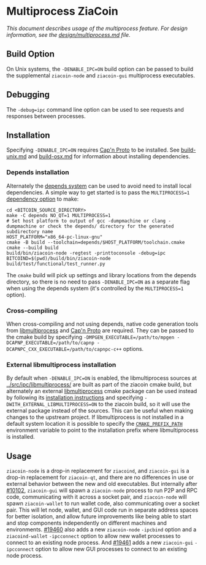 # Multiprocess ZiaCoin

_This document describes usage of the multiprocess feature. For design information, see the [design/multiprocess.md](design/multiprocess.md) file._

## Build Option

On Unix systems, the `-DENABLE_IPC=ON` build option can be passed to build the supplemental `ziacoin-node` and `ziacoin-gui` multiprocess executables.

## Debugging

The `-debug=ipc` command line option can be used to see requests and responses between processes.

## Installation

Specifying `-DENABLE_IPC=ON` requires [Cap'n Proto](https://capnproto.org/) to be installed. See [build-unix.md](build-unix.md) and [build-osx.md](build-osx.md) for information about installing dependencies.

### Depends installation

Alternately the [depends system](../depends) can be used to avoid need to install local dependencies. A simple way to get started is to pass the `MULTIPROCESS=1` [dependency option](../depends#dependency-options) to make:

```
cd <BITCOIN_SOURCE_DIRECTORY>
make -C depends NO_QT=1 MULTIPROCESS=1
# Set host platform to output of gcc -dumpmachine or clang -dumpmachine or check the depends/ directory for the generated subdirectory name
HOST_PLATFORM="x86_64-pc-linux-gnu"
cmake -B build --toolchain=depends/$HOST_PLATFORM/toolchain.cmake
cmake --build build
build/bin/ziacoin-node -regtest -printtoconsole -debug=ipc
BITCOIND=$(pwd)/build/bin/ziacoin-node build/test/functional/test_runner.py
```

The `cmake` build will pick up settings and library locations from the depends directory, so there is no need to pass `-DENABLE_IPC=ON` as a separate flag when using the depends system (it's controlled by the `MULTIPROCESS=1` option).

### Cross-compiling

When cross-compiling and not using depends, native code generation tools from [libmultiprocess](https://github.com/ziacoin-core/libmultiprocess) and [Cap'n Proto](https://capnproto.org/) are required. They can be passed to the cmake build by specifying `-DMPGEN_EXECUTABLE=/path/to/mpgen -DCAPNP_EXECUTABLE=/path/to/capnp -DCAPNPC_CXX_EXECUTABLE=/path/to/capnpc-c++` options.

### External libmultiprocess installation

By default when `-DENABLE_IPC=ON` is enabled, the libmultiprocess sources at [../src/ipc/libmultiprocess/](../src/ipc/libmultiprocess/) are built as part of the ziacoin cmake build, but alternately an external [libmultiprocess](https://github.com/ziacoin-core/libmultiprocess/) cmake package can be used instead by following its [installation instructions](https://github.com/ziacoin-core/libmultiprocess/blob/master/doc/install.md) and specifying `-DWITH_EXTERNAL_LIBMULTIPROCESS=ON` to the ziacoin build, so it will use the external package instead of the sources. This can be useful when making changes to the upstream project. If libmultiprocess is not installed in a default system location it is possible to specify the [`CMAKE_PREFIX_PATH`](https://cmake.org/cmake/help/latest/envvar/CMAKE_PREFIX_PATH.html) environment variable to point to the installation prefix where libmultiprocess is installed.

## Usage

`ziacoin-node` is a drop-in replacement for `ziacoind`, and `ziacoin-gui` is a drop-in replacement for `ziacoin-qt`, and there are no differences in use or external behavior between the new and old executables. But internally after [#10102](https://github.com/ziacoin/ziacoin/pull/10102), `ziacoin-gui` will spawn a `ziacoin-node` process to run P2P and RPC code, communicating with it across a socket pair, and `ziacoin-node` will spawn `ziacoin-wallet` to run wallet code, also communicating over a socket pair. This will let node, wallet, and GUI code run in separate address spaces for better isolation, and allow future improvements like being able to start and stop components independently on different machines and environments.
[#19460](https://github.com/ziacoin/ziacoin/pull/19460) also adds a new `ziacoin-node` `-ipcbind` option and a `ziacoind-wallet` `-ipcconnect` option to allow new wallet processes to connect to an existing node process.
And [#19461](https://github.com/ziacoin/ziacoin/pull/19461) adds a new `ziacoin-gui` `-ipcconnect` option to allow new GUI processes to connect to an existing node process.
